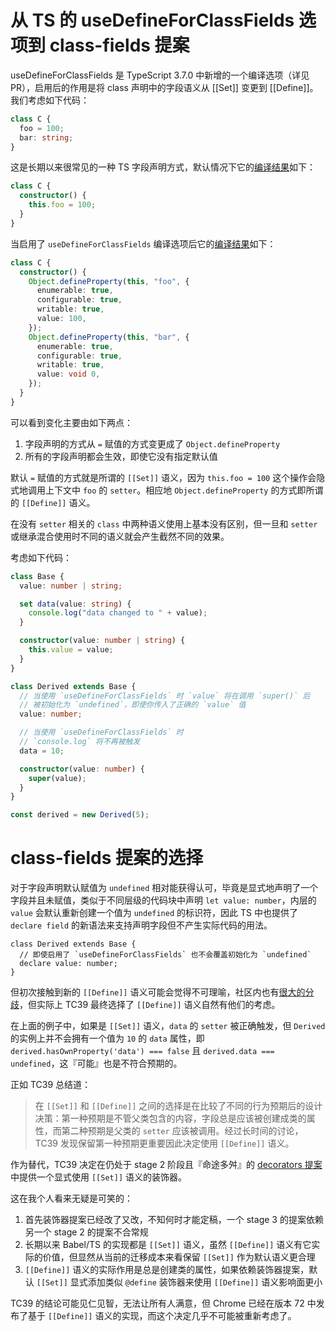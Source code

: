 # 从 TS 的 useDefineForClassFields 选项到 class-fields 提案

useDefineForClassFields 是 TypeScript 3.7.0 中新增的一个编译选项（详见 PR），启用后的作用是将 class 声明中的字段语义从 [[Set]] 变更到 [[Define]]。我们考虑如下代码：

```ts
class C {
  foo = 100;
  bar: string;
}
```

这是长期以来很常见的一种 TS 字段声明方式，默认情况下它的[编译结果](https://link.zhihu.com/?target=https%3A//www.typescriptlang.org/play%3F%23code/MYGwhgzhAEDC0G8CwAoa0BmB7L0C80AjAAzEDcq6ARmAE4Bc0EALrQJYB2A5hSgL5A)如下：

```ts
class C {
  constructor() {
    this.foo = 100;
  }
}
```

当启用了 `useDefineForClassFields` 编译选项后它的[编译结果](https://link.zhihu.com/?target=https%3A//www.typescriptlang.org/play%3FuseDefineForClassFields%3Dtrue%23code/MYGwhgzhAEDC0G8CwAoa0BmB7L0C80AjAAzEDcq6ARmAE4Bc0EALrQJYB2A5hSgL5A)如下：

```ts
class C {
  constructor() {
    Object.defineProperty(this, "foo", {
      enumerable: true,
      configurable: true,
      writable: true,
      value: 100,
    });
    Object.defineProperty(this, "bar", {
      enumerable: true,
      configurable: true,
      writable: true,
      value: void 0,
    });
  }
}
```

可以看到变化主要由如下两点：

1. 字段声明的方式从 `=` 赋值的方式变更成了 `Object.defineProperty`
2. 所有的字段声明都会生效，即使它没有指定默认值

默认 `=` 赋值的方式就是所谓的 `[[Set]]` 语义，因为 `this.foo = 100` 这个操作会隐式地调用上下文中 `foo` 的 `setter`。相应地 `Object.defineProperty` 的方式即所谓的 `[[Define]]` 语义。

在没有 `setter` 相关的 `class` 中两种语义使用上基本没有区别，但一旦和 `setter` 或继承混合使用时不同的语义就会产生截然不同的效果。

考虑如下代码：

```ts
class Base {
  value: number | string;

  set data(value: string) {
    console.log("data changed to " + value);
  }

  constructor(value: number | string) {
    this.value = value;
  }
}

class Derived extends Base {
  // 当使用 `useDefineForClassFields` 时 `value` 将在调用 `super()` 后
  // 被初始化为 `undefined`，即使你传入了正确的 `value` 值
  value: number;

  // 当使用 `useDefineForClassFields` 时
  // `console.log` 将不再被触发
  data = 10;

  constructor(value: number) {
    super(value);
  }
}

const derived = new Derived(5);
```

# class-fields 提案的选择

对于字段声明默认赋值为 `undefined` 相对能获得认可，毕竟是显式地声明了一个字段并且未赋值，类似于不同层级的代码块中声明 `let value: number`，内层的 `value` 会默认重新创建一个值为 `undefined` 的标识符，因此 TS 中也提供了 `declare field` 的新语法来支持声明字段但不产生实际代码的用法。

```text
class Derived extends Base {
  // 即使启用了 `useDefineForClassFields` 也不会覆盖初始化为 `undefined`
  declare value: number;
}
```

但初次接触到新的 `[[Define]]` 语义可能会觉得不可理喻，社区内也有[很大的分歧](https://link.zhihu.com/?target=https%3A//github.com/tc39/proposal-class-fields/issues/151%23issuecomment-431597270)，但实际上 TC39 最终选择了 `[[Define]]` 语义自然有他们的考虑。

在上面的例子中，如果是 `[[Set]]` 语义，`data` 的 `setter` 被正确触发，但 `Derived` 的实例上并不会拥有一个值为 `10` 的 `data` 属性，即 `derived.hasOwnProperty('data') === false` 且 `derived.data === undefined`，这『可能』也是不符合预期的。

正如 TC39 总结道：

> 在 `[[Set]]` 和 `[[Define]]` 之间的选择是在比较了不同的行为预期后的设计决策：第一种预期是不管父类包含的内容，字段总是应该被创建成类的属性，而第二种预期是父类的 `setter` 应该被调用。经过长时间的讨论，TC39 发现保留第一种预期更重要因此决定使用 `[[Define]]` 语义。

作为替代，TC39 决定在仍处于 stage 2 阶段且『命途多舛』的 [decorators 提案](https://link.zhihu.com/?target=https%3A//github.com/tc39/proposal-decorators/)中提供一个显式使用 `[[Set]]` 语义的装饰器。

这在我个人看来无疑是可笑的：

1. 首先装饰器提案已经改了又改，不知何时才能定稿，一个 stage 3 的提案依赖另一个 stage 2 的提案不合常规
2. 长期以来 Babel/TS 的实现都是 `[[Set]]` 语义，虽然 `[[Define]]` 语义有它实际的价值，但显然从当前的迁移成本来看保留 `[[Set]]` 作为默认语义更合理
3. `[[Define]]` 语义的实际作用是总是创建类的属性，如果依赖装饰器提案，默认 `[[Set]]` 显式添加类似 `@define` 装饰器来使用 `[[Define]]` 语义影响面更小

TC39 的结论可能见仁见智，无法让所有人满意，但 Chrome 已经在版本 72 中发布了基于 `[[Define]]` 语义的实现，而这个决定几乎不可能被重新考虑了。
